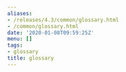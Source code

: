 ```yaml
---
aliases:
- /releases/4.3/common/glossary.html
- /common/glossary.html
date: '2020-01-08T09:59:25Z'
menu: []
tags:
- glossary
title: glossary
---
```


